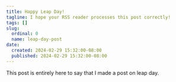 ```yaml
---
title: Happy Leap Day!
tagline: I hope your RSS reader processes this post correctly!
tags: []
slug:
  ordinal: 0
  name: leap-day-post
date:
  created: 2024-02-29 15:32:00-08:00
  published: 2024-02-29 15:32:00-08:00
---
```


This post is entirely here to say that I made a post on leap day.
